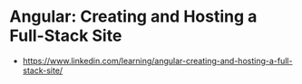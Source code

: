 # Angular: Creating and Hosting a Full-Stack Site
- https://www.linkedin.com/learning/angular-creating-and-hosting-a-full-stack-site/